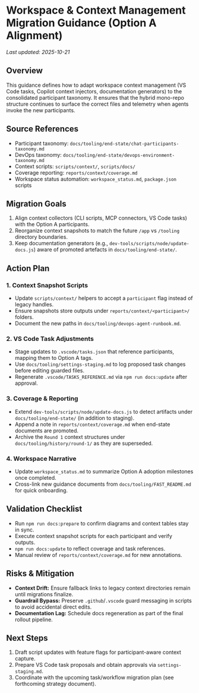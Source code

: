 # Workspace & Context Management Migration Guidance (Option A Alignment)

_Last updated: 2025-10-21_

## Overview

This guidance defines how to adapt workspace context management (VS Code tasks, Copilot context injectors, documentation generators) to the consolidated participant taxonomy. It ensures that the hybrid mono-repo structure continues to surface the correct files and telemetry when agents invoke the new participants.

## Source References

- Participant taxonomy: `docs/tooling/end-state/chat-participants-taxonomy.md`
- DevOps taxonomy: `docs/tooling/end-state/devops-environment-taxonomy.md`
- Context scripts: `scripts/context/`, `scripts/docs/`
- Coverage reporting: `reports/context/coverage.md`
- Workspace status automation: `workspace_status.md`, `package.json` scripts

## Migration Goals

1. Align context collectors (CLI scripts, MCP connectors, VS Code tasks) with the Option A participants.
2. Reorganize context snapshots to match the future `/app` vs `/tooling` directory boundaries.
3. Keep documentation generators (e.g., `dev-tools/scripts/node/update-docs.js`) aware of promoted artefacts in `docs/tooling/end-state/`.

## Action Plan

### 1. Context Snapshot Scripts

- Update `scripts/context/` helpers to accept a `participant` flag instead of legacy handles.
- Ensure snapshots store outputs under `reports/context/<participant>/` folders.
- Document the new paths in `docs/tooling/devops-agent-runbook.md`.

### 2. VS Code Task Adjustments

- Stage updates to `.vscode/tasks.json` that reference participants, mapping them to Option A tags.
- Use `docs/tooling/settings-staging.md` to log proposed task changes before editing guarded files.
- Regenerate `.vscode/TASKS_REFERENCE.md` via `npm run docs:update` after approval.

### 3. Coverage & Reporting

- Extend `dev-tools/scripts/node/update-docs.js` to detect artifacts under `docs/tooling/end-state/` (in addition to staging).
- Append a note in `reports/context/coverage.md` when end-state documents are promoted.
- Archive the `Round 1` context structures under `docs/tooling/history/round-1/` as they are superseded.

### 4. Workspace Narrative

- Update `workspace_status.md` to summarize Option A adoption milestones once completed.
- Cross-link new guidance documents from `docs/tooling/FAST_README.md` for quick onboarding.

## Validation Checklist

- Run `npm run docs:prepare` to confirm diagrams and context tables stay in sync.
- Execute context snapshot scripts for each participant and verify outputs.
- `npm run docs:update` to reflect coverage and task references.
- Manual review of `reports/context/coverage.md` for new annotations.

## Risks & Mitigation

- **Context Drift:** Ensure fallback links to legacy context directories remain until migrations finalize.
- **Guardrail Bypass:** Preserve `.github`/`.vscode` guard messaging in scripts to avoid accidental direct edits.
- **Documentation Lag:** Schedule docs regeneration as part of the final rollout pipeline.

## Next Steps

1. Draft script updates with feature flags for participant-aware context capture.
2. Prepare VS Code task proposals and obtain approvals via `settings-staging.md`.
3. Coordinate with the upcoming task/workflow migration plan (see forthcoming strategy document).

